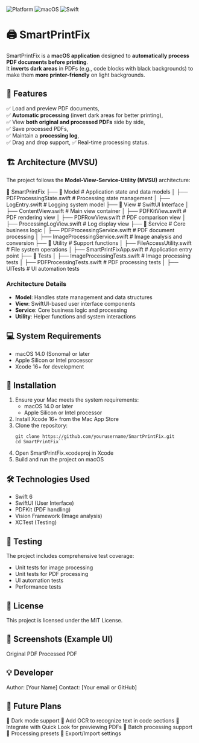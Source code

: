 ![Platform](https://img.shields.io/badge/platform-macOS-lightgrey)
![macOS](https://img.shields.io/badge/macOS-14.0+-blue)
![Swift](https://img.shields.io/badge/Swift-6.0-orange)
# 🖨️ SmartPrintFix

SmartPrintFix is a **macOS application** designed to **automatically process PDF documents before printing**.  
It **inverts dark areas** in PDFs (e.g., code blocks with black backgrounds) to make them **more printer-friendly** on light backgrounds.

## 📌 Features
✅ Load and preview PDF documents,  
✅ **Automatic processing** (invert dark areas for better printing),  
✅ View **both original and processed PDFs** side by side,  
✅ Save processed PDFs,  
✅ Maintain a **processing log**,  
✅ Drag and drop support,
✅ Real-time processing status.

## 🏗️ Architecture (MVSU)
The project follows the **Model-View-Service-Utility (MVSU)** architecture:

📂 SmartPrintFix 
├── 📂 Model # Application state and data models
│   ├── PDFProcessingState.swift # Processing state management
│   ├── LogEntry.swift # Logging system model
├── 📂 View # SwiftUI Interface
│   ├── ContentView.swift # Main view container
│   ├── PDFKitView.swift # PDF rendering view
│   ├── PDFRowView.swift # PDF comparison view
│   ├── ProcessingLogView.swift # Log display view
├── 📂 Service # Core business logic
│   ├── PDFProcessingService.swift # PDF document processing
│   ├── ImageProcessingService.swift # Image analysis and conversion
├── 📂 Utility # Support functions
│   ├── FileAccessUtility.swift # File system operations
│   ├── SmartPrintFixApp.swift # Application entry point
├── 📂 Tests
│   ├── ImageProcessingTests.swift # Image processing tests
│   ├── PDFProcessingTests.swift # PDF processing tests
│   ├── UITests # UI automation tests

### Architecture Details
- **Model**: Handles state management and data structures
- **View**: SwiftUI-based user interface components
- **Service**: Core business logic and processing
- **Utility**: Helper functions and system interactions

## 💻 System Requirements
- macOS 14.0 (Sonoma) or later
- Apple Silicon or Intel processor
- Xcode 16+ for development

## 🚀 Installation
1. Ensure your Mac meets the system requirements:
   - macOS 14.0 or later
   - Apple Silicon or Intel processor
2. Install Xcode 16+ from the Mac App Store
3. Clone the repository:
   ```shell
   git clone https://github.com/yourusername/SmartPrintFix.git
   cd SmartPrintFix```
4. Open SmartPrintFix.xcodeproj in Xcode
5. Build and run the project on macOS

## 🛠️ Technologies Used
- Swift 6
- SwiftUI (User Interface)
- PDFKit (PDF handling)
- Vision Framework (Image analysis)
- XCTest (Testing)

## 🧪 Testing
The project includes comprehensive test coverage:

- Unit tests for image processing
- Unit tests for PDF processing
- UI automation tests
- Performance tests

## 📜 License
This project is licensed under the MIT License.

## 📸 Screenshots (Example UI)
Original PDF    Processed PDF

## 💡 Developer
Author: [Your Name]
Contact: [Your email or GitHub]

## 📢 Future Plans
🔹 Dark mode support
🔹 Add OCR to recognize text in code sections
🔹 Integrate with Quick Look for previewing PDFs
🔹 Batch processing support
🔹 Processing presets
🔹 Export/Import settings
